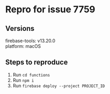 # Repro for issue 7759

## Versions

firebase-tools: v13.20.0<br>
platform: macOS

## Steps to reproduce

1. Run `cd functions`
2. Run `npm i`
3. Run `firebase deploy --project PROJECT_ID`
